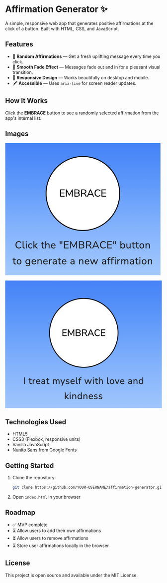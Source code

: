 # Affirmation Generator ✨

A simple, responsive web app that generates positive affirmations at the click of a button. Built with HTML, CSS, and JavaScript.

## Features
- 🎯 **Random Affirmations** — Get a fresh uplifting message every time you click.
- 💫 **Smooth Fade Effect** — Messages fade out and in for a pleasant visual transition.
- 📱 **Responsive Design** — Works beautifully on desktop and mobile.
- 🖋 **Accessible** — Uses `aria-live` for screen reader updates.

## How It Works
Click the **EMBRACE** button to see a randomly selected affirmation from the app's internal list.

## Images
![White button marked with the word EMBRACE and text that says "Click the EMBRACE button to generate a new affirmation](image.png)

![Text that says "I treat myself with love and kindness"](image-1.png)



## Technologies Used
- HTML5
- CSS3 (Flexbox, responsive units)
- Vanilla JavaScript
- [Nunito Sans](https://fonts.google.com/specimen/Nunito+Sans) from Google Fonts

## Getting Started
1. Clone the repository:
   ```bash
   git clone https://github.com/YOUR-USERNAME/affirmation-generator.git
   ```
2. Open `index.html` in your browser

## Roadmap
* ✅ MVP complete
* ⏳ Allow users to add their own affirmations
* ⏳ Allow users to remove affirmations
* ⏳ Store user affirmations locally in the browser

## License
This project is open source and available under the MIT License.